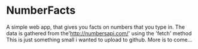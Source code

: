 # NumberFacts
A simple web app, that gives you facts on numbers that you type in.
The data is gathered  from the'http://numbersapi.com/' using  the 'fetch' method 
This is just something small i wanted to upload to github.
More is to come...
